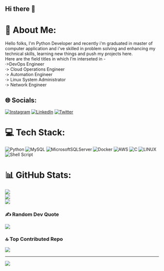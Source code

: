 ## Hi there 👋

# 💫 About Me:
Hello folks, I'm Python Developer and recently i'm graduated in master of computer application and i've skilled in problem solving and enhancing my technical skills, learning new things and push my projects here.<br>Here are the field titles in which I'm interseted in -<br>·>DevOps Engineer <br>·> Cloud Operations Engineer <br>·> Automation Engineer <br>·> Linux System Administrator <br>·> Network Engineer


## 🌐 Socials:
[![Instagram](https://img.shields.io/badge/Instagram-%23E4405F.svg?logo=Instagram&logoColor=white)](https://instagram.com/https://www.instagram.com/haanji_anuj/) [![LinkedIn](https://img.shields.io/badge/LinkedIn-%230077B5.svg?logo=linkedin&logoColor=white)](https://linkedin.com/in/https://www.linkedin.com/in/anuj-mishra-39b758197/) [![Twitter](https://img.shields.io/badge/Twitter-%231DA1F2.svg?logo=Twitter&logoColor=white)](https://twitter.com/https://twitter.com/SachinasAnuj) 

# 💻 Tech Stack:
![Python](https://img.shields.io/badge/python-3670A0?style=for-the-badge&logo=python&logoColor=ffdd54) ![MySQL](https://img.shields.io/badge/mysql-%2300f.svg?style=for-the-badge&logo=mysql&logoColor=white) ![MicrosoftSQLServer](https://img.shields.io/badge/Microsoft%20SQL%20Sever-CC2927?style=for-the-badge&logo=microsoft%20sql%20server&logoColor=white) ![Docker](https://img.shields.io/badge/docker-%230db7ed.svg?style=for-the-badge&logo=docker&logoColor=white) ![AWS](https://img.shields.io/badge/AWS-%23FF9900.svg?style=for-the-badge&logo=amazon-aws&logoColor=white) ![C](https://img.shields.io/badge/c-%2300599C.svg?style=for-the-badge&logo=c&logoColor=white) ![LINUX](https://img.shields.io/badge/Linux-FCC624?style=for-the-badge&logo=linux&logoColor=black) ![Shell Script](https://img.shields.io/badge/shell_script-%23121011.svg?style=for-the-badge&logo=gnu-bash&logoColor=white)
# 📊 GitHub Stats:
![](https://github-readme-stats.vercel.app/api?username=Anuj-Mishra8853&theme=dark&hide_border=true&include_all_commits=true&count_private=false)<br/>
![](https://github-readme-streak-stats.herokuapp.com/?user=Anuj-Mishra8853&theme=dark&hide_border=true)<br/>
![](https://github-readme-stats.vercel.app/api/top-langs/?username=Anuj-Mishra8853&theme=dark&hide_border=true&include_all_commits=true&count_private=false&layout=compact)

### ✍️ Random Dev Quote    
![](https://quotes-github-readme.vercel.app/api?type=horizontal&theme=radical)

### 🔝 Top Contributed Repo
![](https://github-contributor-stats.vercel.app/api?username=Anuj-Mishra8853&limit=5&theme=dark&combine_all_yearly_contributions=true)

---
[![](https://visitcount.itsvg.in/api?id=Anuj-Mishra8853&icon=0&color=0)](https://visitcount.itsvg.in)

<!-- Proudly created with GPRM ( https://gprm.itsvg.in ) -->
